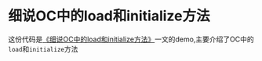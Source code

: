 # 细说OC中的load和initialize方法

这份代码是[《细说OC中的load和initialize方法》](http://www.jianshu.com/p/d25f691f0b07)一文的demo,主要介绍了OC中的`load`和`initialize`方法
